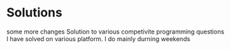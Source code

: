 # Solutions
some more changes
Solution to various competivite programming questions I have solved on various platform. I do mainly durning weekends
